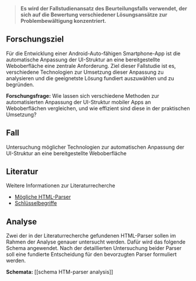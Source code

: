 > **Es wird der Fallstudienansatz des Beurteilungsfalls verwendet, der sich auf die Bewertung verschiedener Lösungsansätze zur Problembewältigung konzentriert.**

## Forschungsziel

Für die Entwicklung einer Android-Auto-fähigen Smartphone-App ist die automatische Anpassung der UI-Struktur an eine bereitgestellte Weboberfläche eine zentrale Anforderung. Ziel dieser Fallstudie ist es, verschiedene Technologien zur Umsetzung dieser Anpassung zu analysieren und die geeignetste Lösung fundiert auszuwählen und zu begründen.

**Forschungsfrage:**
Wie lassen sich verschiedene Methoden zur automatisierten Anpassung der UI-Struktur mobiler Apps an Weboberflächen vergleichen, und wie effizient sind diese in der praktischen Umsetzung?

## Fall

Untersuchung möglicher Technologien zur automatischen Anpassung der UI-Struktur an eine bereitgestellte Weboberfläche

## Literatur

Weitere Informationen zur Literaturrecherche

- [Mögliche HTML-Parser](literatur/html-parser.md)
- [Schlüsselbegriffe](literatur/buzzwords.md)

## Analyse

Zwei der in der Literaturrecherche gefundenen HTML-Parser sollen im Rahmen der Analyse genauer untersucht werden. Dafür wird das folgende Schema angewendet. Nach der detaillierten Untersuchung beider Parser soll eine fundierte Entscheidung für den bevorzugten Parser formuliert werden.

**Schemata:** [[schema HTM-parser analysis]]
